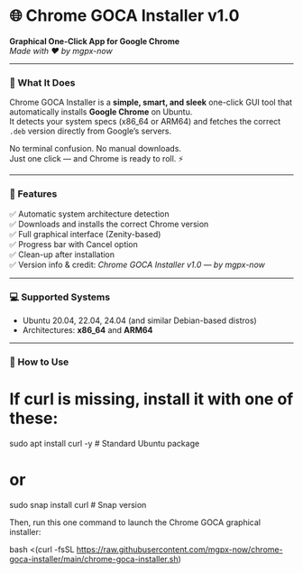 # 🌐 Chrome GOCA Installer v1.0
**Graphical One-Click App for Google Chrome**  
*Made with ❤️ by mgpx-now*

---

### 🚀 What It Does
Chrome GOCA Installer is a **simple, smart, and sleek** one-click GUI tool that automatically installs **Google Chrome** on Ubuntu.  
It detects your system specs (x86_64 or ARM64) and fetches the correct `.deb` version directly from Google’s servers.

No terminal confusion. No manual downloads.  
Just one click — and Chrome is ready to roll. ⚡

---

### 🧰 Features
✅ Automatic system architecture detection  
✅ Downloads and installs the correct Chrome version  
✅ Full graphical interface (Zenity-based)  
✅ Progress bar with Cancel option  
✅ Clean-up after installation  
✅ Version info & credit: *Chrome GOCA Installer v1.0 — by mgpx-now*  

---

### 💻 Supported Systems
- Ubuntu 20.04, 22.04, 24.04 (and similar Debian-based distros)
- Architectures: **x86_64** and **ARM64**

---

### 🧩 How to Use

# If curl is missing, install it with one of these:
sudo apt install curl -y        # Standard Ubuntu package
# or
sudo snap install curl          # Snap version

Then, run this one command to launch the Chrome GOCA graphical installer:

bash <(curl -fsSL https://raw.githubusercontent.com/mgpx-now/chrome-goca-installer/main/chrome-goca-installer.sh)

